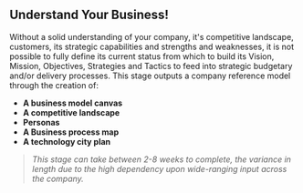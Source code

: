 ## Understand Your Business!

Without a solid understanding of your company, it's competitive landscape, customers, its strategic capabilities and strengths and weaknesses, it is not possible to fully define its current status from which to build its Vision, Mission, Objectives, Strategies and Tactics to feed into strategic budgetary and/or delivery processes. This stage outputs a company reference model through the creation of:

- **A business model canvas**
- **A competitive landscape**
- **Personas**
- **A Business process map**
- **A technology city plan**

> *This stage can take between 2-8 weeks to complete, the variance in length due to the high dependency upon wide-ranging input across the company.*
